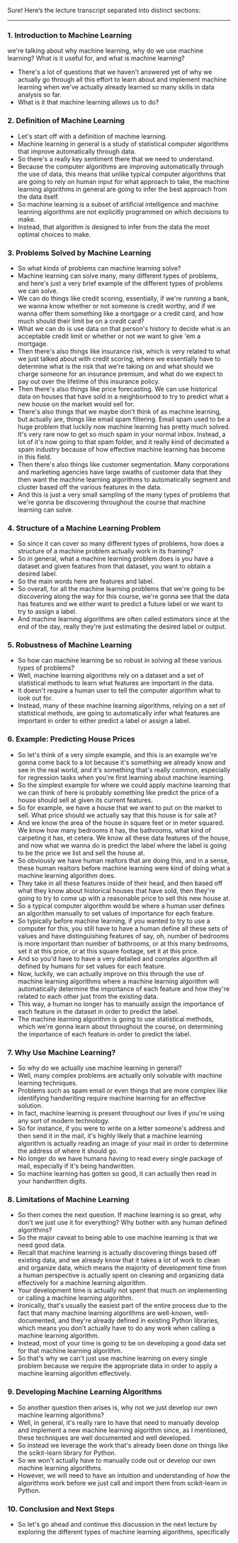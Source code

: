 Sure! Here’s the lecture transcript separated into distinct sections:

---

### 1. Introduction to Machine Learning
 we're talking about why machine learning, why do we use machine learning? What is it useful for, and what is machine learning?
- There's a lot of questions that we haven't answered yet of why we actually go through all this effort to learn about and implement machine learning when we've actually already learned so many skills in data analysis so far.
- What is it that machine learning allows us to do?

### 2. Definition of Machine Learning
- Let's start off with a definition of machine learning.
- Machine learning in general is a study of statistical computer algorithms that improve automatically through data.
- So there's a really key sentiment there that we need to understand.
- Because the computer algorithms are improving automatically through the use of data, this means that unlike typical computer algorithms that are going to rely on human input for what approach to take, the machine learning algorithms in general are going to infer the best approach from the data itself.
- So machine learning is a subset of artificial intelligence and machine learning algorithms are not explicitly programmed on which decisions to make.
- Instead, that algorithm is designed to infer from the data the most optimal choices to make.

### 3. Problems Solved by Machine Learning
- So what kinds of problems can machine learning solve?
- Machine learning can solve many, many different types of problems, and here's just a very brief example of the different types of problems we can solve.
- We can do things like credit scoring, essentially, if we're running a bank, we wanna know whether or not someone is credit worthy, and if we wanna offer them something like a mortgage or a credit card, and how much should their limit be on a credit card?
- What we can do is use data on that person's history to decide what is an acceptable credit limit or whether or not we want to give 'em a mortgage.
- Then there's also things like insurance risk, which is very related to what we just talked about with credit scoring, where we essentially have to determine what is the risk that we're taking on and what should we charge someone for an insurance premium, and what do we expect to pay out over the lifetime of this insurance policy.
- Then there's also things like price forecasting. We can use historical data on houses that have sold in a neighborhood to try to predict what a new house on the market would sell for.
- There's also things that we maybe don't think of as machine learning, but actually are, things like email spam filtering. Email spam used to be a huge problem that luckily now machine learning has pretty much solved. It's very rare now to get so much spam in your normal inbox. Instead, a lot of it's now going to that spam folder, and it really kind of decimated a spam industry because of how effective machine learning has become in this field.
- Then there's also things like customer segmentation. Many corporations and marketing agencies have large swaths of customer data that they then want the machine learning algorithms to automatically segment and cluster based off the various features in the data.
- And this is just a very small sampling of the many types of problems that we're gonna be discovering throughout the course that machine learning can solve.

### 4. Structure of a Machine Learning Problem
- So since it can cover so many different types of problems, how does a structure of a machine problem actually work in its framing?
- So in general, what a machine learning problem does is you have a dataset and given features from that dataset, you want to obtain a desired label.
- So the main words here are features and label.
- So overall, for all the machine learning problems that we're going to be discovering along the way for this course, we're gonna see that the data has features and we either want to predict a future label or we want to try to assign a label.
- And machine learning algorithms are often called estimators since at the end of the day, really they're just estimating the desired label or output.

### 5. Robustness of Machine Learning
- So how can machine learning be so robust in solving all these various types of problems?
- Well, machine learning algorithms rely on a dataset and a set of statistical methods to learn what features are important in the data.
- It doesn't require a human user to tell the computer algorithm what to look out for.
- Instead, many of these machine learning algorithms, relying on a set of statistical methods, are going to automatically infer what features are important in order to either predict a label or assign a label.

### 6. Example: Predicting House Prices
- So let's think of a very simple example, and this is an example we're gonna come back to a lot because it's something we already know and see in the real world, and it's something that's really common, especially for regression tasks when you're first learning about machine learning.
- So the simplest example for where we could apply machine learning that we can think of here is probably something like predict the price of a house should sell at given its current features.
- So for example, we have a house that we want to put on the market to sell. What price should we actually say that this house is for sale at?
- And we know the area of the house in square feet or in meter squared. We know how many bedrooms it has, the bathrooms, what kind of carpeting it has, et cetera. We know all these data features of the house, and now what we wanna do is predict the label where the label is going to be the price we list and sell the house at.
- So obviously we have human realtors that are doing this, and in a sense, these human realtors before machine learning were kind of doing what a machine learning algorithm does.
- They take in all these features inside of their head, and then based off what they know about historical houses that have sold, then they're going to try to come up with a reasonable price to sell this new house at.
- So a typical computer algorithm would be where a human user defines an algorithm manually to set values of importance for each feature.
- So typically before machine learning, if you wanted to try to use a computer for this, you still have to have a human define all these sets of values and have distinguishing features of say, oh, number of bedrooms is more important than number of bathrooms, or at this many bedrooms, set it at this price, or at this square footage, set it at this price.
- And so you'd have to have a very detailed and complex algorithm all defined by humans for set values for each feature.
- Now, luckily, we can actually improve on this through the use of machine learning algorithms where a machine learning algorithm will automatically determine the importance of each feature and how they're related to each other just from the existing data.
- This way, a human no longer has to manually assign the importance of each feature in the dataset in order to predict the label.
- The machine learning algorithm is going to use statistical methods, which we're gonna learn about throughout the course, on determining the importance of each feature in order to predict the label.

### 7. Why Use Machine Learning?
- So why do we actually use machine learning in general?
- Well, many complex problems are actually only solvable with machine learning techniques.
- Problems such as spam email or even things that are more complex like identifying handwriting require machine learning for an effective solution.
- In fact, machine learning is present throughout our lives if you're using any sort of modern technology.
- So for instance, if you were to write on a letter someone's address and then send it in the mail, it's highly likely that a machine learning algorithm is actually reading an image of your mail in order to determine the address of where it should go.
- No longer do we have humans having to read every single package of mail, especially if it's being handwritten.
- So machine learning has gotten so good, it can actually then read in your handwritten digits.

### 8. Limitations of Machine Learning
- So then comes the next question. If machine learning is so great, why don't we just use it for everything? Why bother with any human defined algorithms?
- So the major caveat to being able to use machine learning is that we need good data.
- Recall that machine learning is actually discovering things based off existing data, and we already know that it takes a lot of work to clean and organize data, which means the majority of development time from a human perspective is actually spent on cleaning and organizing data effectively for a machine learning algorithm.
- Your development time is actually not spent that much on implementing or calling a machine learning algorithm.
- Ironically, that's usually the easiest part of the entire process due to the fact that many machine learning algorithms are well-known, well-documented, and they're already defined in existing Python libraries, which means you don't actually have to do any work when calling a machine learning algorithm.
- Instead, most of your time is going to be on developing a good data set for that machine learning algorithm.
- So that's why we can't just use machine learning on every single problem because we require the appropriate data in order to apply a machine learning algorithm effectively.

### 9. Developing Machine Learning Algorithms
- So another question then arises is, why not we just develop our own machine learning algorithms?
- Well, in general, it's really rare to have that need to manually develop and implement a new machine learning algorithm since, as I mentioned, these techniques are well documented and well developed.
- So instead we leverage the work that's already been done on things like the scikit-learn library for Python.
- So we won't actually have to manually code out or develop our own machine learning algorithms.
- However, we will need to have an intuition and understanding of how the algorithms work before we just call and import them from scikit-learn in Python.

### 10. Conclusion and Next Steps
- So let's go ahead and continue this discussion in the next lecture by exploring the different types of machine learning algorithms, specifically